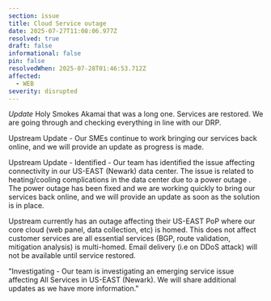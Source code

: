 ```yaml
---
section: issue
title: Cloud Service outage
date: 2025-07-27T11:08:06.977Z
resolved: true
draft: false
informational: false
pin: false
resolvedWhen: 2025-07-28T01:46:53.712Z
affected:
  - WEB
severity: disrupted
---
```

*Update* Holy Smokes Akamai that was a long one. Services are restored. We are going through and checking everything in line with our DRP.


Upstream Update - 
Our SMEs continue to work bringing our services back online, and we will provide an update as progress is made.

Upstream Update - 
Identified - Our team has identified the issue affecting connectivity in our US-EAST (Newark) data center. The issue is related to heating/cooling complications in the data center due to a power outage . The power outage has been fixed and we are working quickly to bring our services back online, and we will provide an update as soon as the solution is in place.

Upstream currently has an outage affecting their US-EAST PoP where our core cloud (web panel, data collection, etc) is homed. This does not affect customer services are all essential services (BGP, route validation, mitigation analysis) is multi-homed. Email delivery (i.e on DDoS attack) will not be available until service restored.

"Investigating - Our team is investigating an emerging service issue affecting All Services in US-EAST (Newark). We will share additional updates as we have more information."